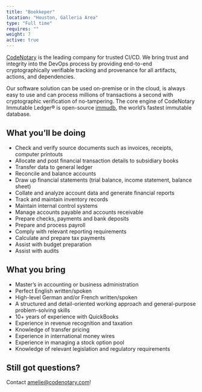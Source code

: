 ```yaml
---
title: "Bookkeper"
location: "Houston, Galleria Area" 
type: "Full time" 
requires: "" 
weight: 7
active: true
---
```


[CodeNotary](https://codenotary.com/) is the leading company for trusted CI/CD. We bring trust and integrity into the DevOps process by providing end-to-end cryptographically verifiable tracking and provenance for all artifacts, actions, and dependencies.

Our software solution can be used on-premise or in the cloud, is always easy to use and can process millions of transactions a second with cryptographic verification of no-tampering. The core engine of CodeNotary Immutable Ledger® is open-source [immudb](https://codenotary.com/technologies/immudb/), the world’s fastest immutable database.


## What you’ll be doing

- Check and verify source documents such as invoices, receipts, computer printouts
- Allocate and post financial transaction details to subsidiary books
- Transfer data to general ledger
- Reconcile and balance accounts
- Draw up financial statements (trial balance, income statement, balance sheet)
- Collate and analyze account data and generate financial reports
- Track and maintain inventory records
- Maintain internal control systems
- Manage accounts payable and accounts receivable
- Prepare checks, payments and bank deposits
- Prepare and process payroll
- Comply with relevant reporting requirements
- Calculate and prepare tax payments
- Assist with budget preparation
- Assist with audits

## What you bring

- Master’s in accounting or business administration
- Perfect English written/spoken
- High-level German and/or French written/spoken
- A structured and detail-oriented working approach and general-purpose problem-solving skills
- 10+ years of experience with QuickBooks
- Experience in revenue recognition and taxation
- Knowledge of transfer pricing
- Experience in international money wires
- Experience in managing a stock option pool
- Knowledge of relevant legislation and regulatory requirements


## Still got questions?

Contact [amelie@codenotary.com](mailto:amelie@codenotary.com?subject=[Hiring][Bookkeeper])!
